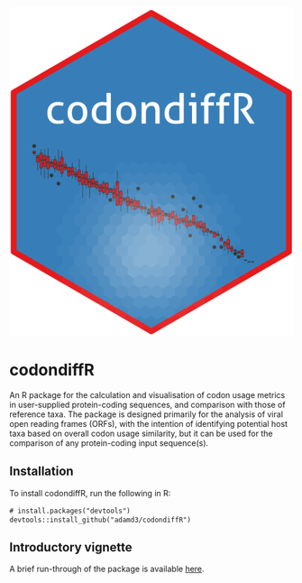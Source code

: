 ![](inst/figures/codondiffR.png?raw=true)
# codondiffR

An R package for the calculation and visualisation of codon usage metrics in user-supplied protein-coding sequences, and comparison with those of reference taxa. The package is designed primarily for the analysis of viral open reading frames (ORFs), with the intention of identifying potential host taxa based on overall codon usage similarity, but it can be used for the comparison of any protein-coding input sequence(s).

## Installation

To install codondiffR, run the following in R:
```{r}
# install.packages("devtools")
devtools::install_github("adamd3/codondiffR")
```

## Introductory vignette

A brief run-through of the package is available [here](https://adamd3.github.io/posts/codondiffr/codondiffr/).
